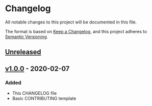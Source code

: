 # Changelog
All notable changes to this project will be documented in this file.

The format is based on [Keep a Changelog](https://keepachangelog.com/en/1.0.0/),
and this project adheres to [Semantic Versioning](https://semver.org/spec/v2.0.0.html).

## [Unreleased]

## [v1.0.0] - 2020-02-07

### Added
- This CHANGELOG file
- Basic CONTRIBUTING template

[Unreleased]: https://github.com/olivierlacan/keep-a-changelog/compare/v1.0.0...HEAD
[v1.0.0]: https://github.com/olivierlacan/keep-a-changelog/releases/tag/v1.0.0
